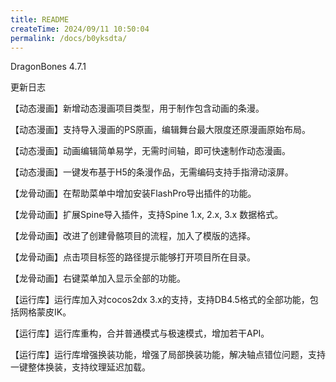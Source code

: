 ```yaml
---
title: README
createTime: 2024/09/11 10:50:04
permalink: /docs/b0yksdta/
---
```

DragonBones 4.7.1

更新日志

【动态漫画】新增动态漫画项目类型，用于制作包含动画的条漫。

【动态漫画】支持导入漫画的PS原画，编辑舞台最大限度还原漫画原始布局。

【动态漫画】动画编辑简单易学，无需时间轴，即可快速制作动态漫画。

【动态漫画】一键发布基于H5的条漫作品，无需编码支持手指滑动滚屏。

【龙骨动画】在帮助菜单中增加安装FlashPro导出插件的功能。

【龙骨动画】扩展Spine导入插件，支持Spine 1.x, 2.x, 3.x 数据格式。

【龙骨动画】改进了创建骨骼项目的流程，加入了模版的选择。

【龙骨动画】点击项目标签的路径提示能够打开项目所在目录。

【龙骨动画】右键菜单加入显示全部的功能。

【运行库】运行库加入对cocos2dx 3.x的支持，支持DB4.5格式的全部功能，包括网格蒙皮IK。

【运行库】运行库重构，合并普通模式与极速模式，增加若干API。

【运行库】运行库增强换装功能，增强了局部换装功能，解决轴点错位问题，支持一键整体换装，支持纹理延迟加载。
